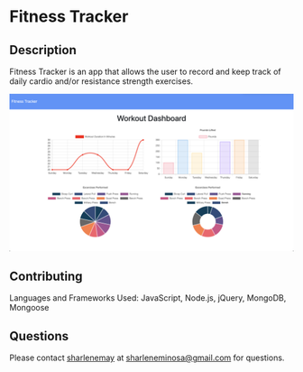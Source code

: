   # Fitness Tracker
  
  ## Description
  Fitness Tracker is an app that allows the user to record and keep track of daily cardio and/or resistance strength exercises.

![screenshot](app.png)

  ## Contributing
  
  Languages and Frameworks Used: JavaScript, Node.js, jQuery, MongoDB, Mongoose
  
  ## Questions
  
  Please contact [sharlenemay](https://github.com/sharlenemay) at sharleneminosa@gmail.com for questions.